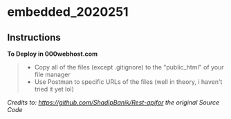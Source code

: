 # embedded_2020251

## Instructions
**To Deploy in 000webhost.com**
> - Copy all of the files (except .gitignore) to the "public_html" of your file manager
> - Use Postman to specific URLs of the files (well in theory, i haven't tried it yet lol)

_Credits to: https://github.com/ShadipBanik/Rest-apifor the original Source Code_
